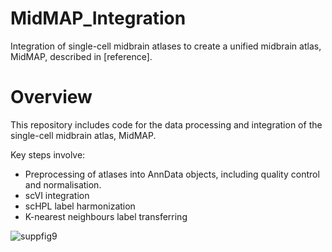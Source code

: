 # MidMAP_Integration
Integration of single-cell midbrain atlases to create a unified midbrain atlas, MidMAP, described in [reference].

# Overview
This repository includes code for the data processing and integration of the single-cell midbrain atlas, MidMAP.

Key steps involve:
- Preprocessing of atlases into AnnData objects, including quality control and normalisation.
- scVI integration
- scHPL label harmonization
- K-nearest neighbours label transferring

![suppfig9](https://github.com/chenjirongjiang/MidMAP_Integration/assets/70864155/0c5950db-4d38-4ed8-846b-4c268e2a261e)

